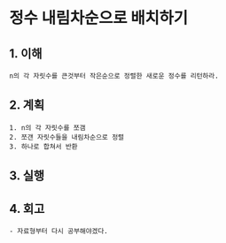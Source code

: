# 정수 내림차순으로 배치하기

## 1. 이해
    n의 각 자릿수를 큰것부터 작은순으로 정렬한 새로운 정수를 리턴하라.

## 2. 계획
    1. n의 각 자릿수를 쪼갬
    2. 쪼갠 자릿수들을 내림차순으로 정렬
    3. 하나로 합쳐서 반환

## 3. 실행

## 4. 회고
    - 자료형부터 다시 공부해야겠다.